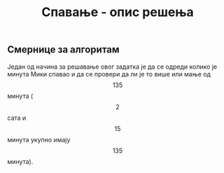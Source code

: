 ﻿---
title: Спавање - опис решења 
---
## Смернице за алгоритам
Један од начина за решавање овог задатка је да се одреди колико је минута Мики спавао и да се провери да ли је то више или мање од $$135$$ минута ( $$2$$ сата и $$15$$ минута укупно имају $$135$$ минута).


